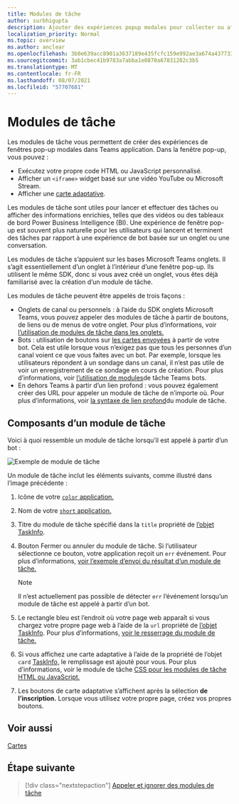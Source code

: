 ```yaml
---
title: Modules de tâche
author: surbhigupta
description: Ajouter des expériences popup modales pour collecter ou afficher des informations à vos utilisateurs à partir de Microsoft Teams applications
localization_priority: Normal
ms.topic: overview
ms.author: anclear
ms.openlocfilehash: 3b0e639acc8901a3637189e435fcfc159e992ae3a674a437733474087103193c
ms.sourcegitcommit: 3ab1cbec41b9783a7abba1e0870a67831282c3b5
ms.translationtype: MT
ms.contentlocale: fr-FR
ms.lasthandoff: 08/07/2021
ms.locfileid: "57707681"
---
```

# <a name="task-modules"></a>Modules de tâche

Les modules de tâche vous permettent de créer des expériences de fenêtres pop-up modales dans Teams application. Dans la fenêtre pop-up, vous pouvez :

* Exécutez votre propre code HTML ou JavaScript personnalisé.
* Afficher un `<iframe>` widget basé sur une vidéo YouTube ou Microsoft Stream.
* Afficher une [carte adaptative](/adaptive-cards/).

Les modules de tâche sont utiles pour lancer et effectuer des tâches ou afficher des informations enrichies, telles que des vidéos ou des tableaux de bord Power Business Intelligence (BI). Une expérience de fenêtre pop-up est souvent plus naturelle pour les utilisateurs qui lancent et terminent des tâches par rapport à une expérience de bot basée sur un onglet ou une conversation.

Les modules de tâche s’appuient sur les bases Microsoft Teams onglets. Il s’agit essentiellement d’un onglet à l’intérieur d’une fenêtre pop-up. Ils utilisent le même SDK, donc si vous avez créé un onglet, vous êtes déjà familiarisé avec la création d’un module de tâche.

Les modules de tâche peuvent être appelés de trois façons :

* Onglets de canal ou personnels : à l’aide du SDK onglets Microsoft Teams, vous pouvez appeler des modules de tâche à partir de boutons, de liens ou de menus de votre onglet. Pour plus d’informations, voir [l’utilisation de modules de tâche dans les onglets.](~/task-modules-and-cards/task-modules/task-modules-tabs.md)
* Bots : utilisation de boutons sur [les cartes envoyées](~/task-modules-and-cards/cards/cards-reference.md) à partir de votre bot. Cela est utile lorsque vous n’exigez pas que tous les personnes d’un canal voient ce que vous faites avec un bot. Par exemple, lorsque les utilisateurs répondent à un sondage dans un canal, il n’est pas utile de voir un enregistrement de ce sondage en cours de création. Pour plus d’informations, voir [l’utilisation de modules](~/task-modules-and-cards/task-modules/task-modules-bots.md)de tâche Teams bots.
* En dehors Teams à partir d’un lien profond : vous pouvez également créer des URL pour appeler un module de tâche de n’importe où. Pour plus d’informations, voir [la syntaxe de lien profond](~/task-modules-and-cards/task-modules/invoking-task-modules.md#task-module-deep-link-syntax)du module de tâche.

## <a name="components-of-a-task-module"></a>Composants d’un module de tâche

Voici à quoi ressemble un module de tâche lorsqu’il est appelé à partir d’un bot :

![Exemple de module de tâche](~/assets/images/task-module/task-module-example.png)

Un module de tâche inclut les éléments suivants, comme illustré dans l’image précédente :

1. Icône de votre [ `color` application.](~/resources/schema/manifest-schema.md#icons)
2. Nom de votre [ `short` application.](~/resources/schema/manifest-schema.md#name)
3. Titre du module de tâche spécifié dans la `title` propriété de [l’objet TaskInfo](~/task-modules-and-cards/task-modules/invoking-task-modules.md#the-taskinfo-object).
4. Bouton Fermer ou annuler du module de tâche. Si l’utilisateur sélectionne ce bouton, votre application reçoit un `err` événement. Pour plus d’informations, [voir l’exemple d’envoi du résultat d’un module de tâche.](~/task-modules-and-cards/task-modules/task-modules-tabs.md#example-of-submitting-the-result-of-a-task-module)

    > [!NOTE]
    > Il n’est actuellement pas possible de détecter `err` l’événement lorsqu’un module de tâche est appelé à partir d’un bot.

5. Le rectangle bleu est l’endroit où votre page web apparaît si vous chargez votre propre page web à l’aide de la `url` propriété de [l’objet TaskInfo](~/task-modules-and-cards/task-modules/invoking-task-modules.md#the-taskinfo-object). Pour plus d’informations, [voir le resserrage du module de tâche.](~/task-modules-and-cards/task-modules/invoking-task-modules.md#task-module-sizing)
6. Si vous affichez une carte adaptative à l’aide de la propriété de l’objet `card` [TaskInfo,](~/task-modules-and-cards/task-modules/invoking-task-modules.md#the-taskinfo-object) le remplissage est ajouté pour vous. Pour plus d’informations, voir le module de tâche [CSS pour les modules de tâche HTML ou JavaScript.](~/task-modules-and-cards/task-modules/invoking-task-modules.md#task-module-css-for-html-or-javascript-task-modules)
7. Les boutons de carte adaptative s’affichent après la sélection **de l’inscription.** Lorsque vous utilisez votre propre page, créez vos propres boutons.

## <a name="see-also"></a>Voir aussi

[Cartes](~/task-modules-and-cards/what-are-cards.md)

## <a name="next-step"></a>Étape suivante

> [!div class="nextstepaction"]
> [Appeler et ignorer des modules de tâche](~/task-modules-and-cards/task-modules/invoking-task-modules.md)
